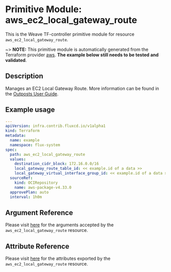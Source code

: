 
# Primitive Module: aws_ec2_local_gateway_route

This is the Weave TF-controller primitive module for resource `aws_ec2_local_gateway_route`.

~> **NOTE:** This primitive module is automatically generated from the Terraform provider [aws](https://registry.terraform.io/providers/hashicorp/aws/latest/docs/resources/aws_ec2_local_gateway_route). **The example below still needs to be tested and validated**.

## Description

Manages an EC2 Local Gateway Route. More information can be found in the [Outposts User Guide](https://docs.aws.amazon.com/outposts/latest/userguide/outposts-networking-components.html#routing).

## Example usage

```yaml
---
apiVersion: infra.contrib.fluxcd.io/v1alpha1
kind: Terraform
metadata:
  name: example
  namespace: flux-system
spec:
  path: aws_ec2_local_gateway_route
  values:
    destination_cidr_block: 172.16.0.0/16
    local_gateway_route_table_id: << example.id of a data >>
    local_gateway_virtual_interface_group_id: << example.id of a data >>
  sourceRef:
    kind: OCIRepository
    name: aws-package-v4.33.0
  approvePlan: auto
  interval: 1h0m
```

## Argument Reference

Please visit [here](https://registry.terraform.io/providers/hashicorp/aws/4.33.0/docs/resources/iam_policy#argument-reference) for the arguments accepted by the `aws_ec2_local_gateway_route` resource.

## Attribute Reference

Please visit [here](https://registry.terraform.io/providers/hashicorp/aws/4.33.0/docs/resources/iam_policy#attributes-reference) for the attributes exported by the `aws_ec2_local_gateway_route` resource.
